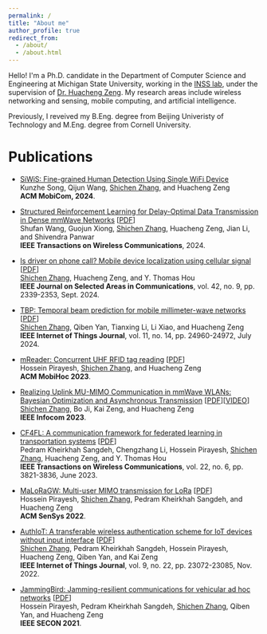 ```yaml
---
permalink: /
title: "About me"
author_profile: true
redirect_from: 
  - /about/
  - /about.html
---
```


Hello! I'm a Ph.D. candidate in the Department of Computer Science and Engineering at Michigan State University, working in the [INSS lab](https://inss.egr.msu.edu), under the supervision of [Dr. Huacheng Zeng](https://inss.egr.msu.edu/team.html). My research areas include wireless networking and sensing, mobile computing, and artificial intelligence.  

Previously, I reveived my B.Eng. degree from Beijing Univeristy of Technology and M.Eng. degree from Cornell University. 

Publications 
======
* [SiWiS: Fine-grained Human Detection Using Single WiFi Device]()   
Kunzhe Song, Qijun Wang, <ins>Shichen Zhang</ins>, and Huacheng Zeng   
**ACM MobiCom, 2024**.   

* [Structured Reinforcement Learning for Delay-Optimal Data Transmission in Dense mmWave
Networks](https://ieeexplore.ieee.org/document/10577588) \[[PDF](/files/RL_Dense_mmWave_IEEE_TWC_2024.pdf)\]   
Shufan Wang, Guojun Xiong, <ins>Shichen Zhang</ins>, Huacheng Zeng, Jian Li, and Shivendra Panwar  
**IEEE Transactions on Wireless Communications**, 2024. 

* [Is driver on phone call? Mobile device localization using cellular signal](https://ieeexplore.ieee.org/document/10556782) \[[PDF](/files/Shichen24_JSAC_PhoLoc.pdf)\]   
<ins>Shichen Zhang</ins>, Huacheng Zeng, and Y. Thomas Hou  
**IEEE Journal on Selected Areas in Communications**, vol. 42, no. 9, pp. 2339-2353, Sept. 2024.  

* [TBP: Temporal beam prediction for mobile millimeter-wave networks](https://ieeexplore.ieee.org/abstract/document/10509774) \[[PDF](/files/tbp_shichen2024.pdf)\]       
<ins>Shichen Zhang</ins>, Qiben Yan, Tianxing Li, Li Xiao, and Huacheng Zeng  
**IEEE Internet of Things Journal**, vol. 11, no. 14, pp. 24960-24972, July 2024.  

* [mReader: Concurrent UHF RFID tag reading](https://dl.acm.org/doi/10.1145/3565287.3610256) \[[PDF](/files/mreader2023.pdf)\]   
Hossein Pirayesh, <ins>Shichen Zhang</ins>, and Huacheng Zeng  
**ACM MobiHoc 2023**.  

* [Realizing Uplink MU-MIMO Communication in mmWave WLANs: Bayesian Optimization and Asynchronous Transmission](https://ieeexplore.ieee.org/document/10228888) \[[PDF](/files/shichen23_beamforming_infocom.pdf)\]\[[VIDEO](https://youtu.be/Q2Bk7i6O5mg?si=VcKf3Wqf6PIlwBTb)\]    
<ins>Shichen Zhang</ins>, Bo Ji, Kai Zeng, and Huacheng Zeng  
**IEEE Infocom 2023**.  

* [CF4FL: A communication framework for federated learning in transportation systems](https://ieeexplore.ieee.org/document/9961228) \[[PDF](/files/Pedram22_TWC_CF4FL.pdf)\]  
Pedram Kheirkhah Sangdeh, Chengzhang Li, Hossein Pirayesh, <ins>Shichen Zhang</ins>, Huacheng Zeng, and Y. Thomas Hou  
**IEEE Transactions on Wireless Communications**, vol. 22, no. 6, pp. 3821-3836, June 2023.    

* [MaLoRaGW: Multi-user MIMO transmission for LoRa](https://dl.acm.org/doi/10.1145/3560905.3568533) \[[PDF](/files/Hossein22_Sensys_MaLoRaGW.pdf)\]  
Hossein Pirayesh, <ins>Shichen Zhang</ins>, Pedram Kheirkhah Sangdeh, and Huacheng Zeng  
**ACM SenSys 2022**.  

* [AuthIoT: A transferable wireless authentication scheme for IoT devices without input interface](https://ieeexplore.ieee.org/document/9807277) \[[PDF](/files/Shichen22_JIoT_AuthIoT.pdf)\]  
<ins>Shichen Zhang</ins>, Pedram Kheirkhah Sangdeh, Hossein Pirayesh, Huacheng Zeng, Qiben Yan, and Kai Zeng  
**IEEE Internet of Things Journal**,  vol. 9, no. 22, pp. 23072-23085, Nov. 2022.  

* [JammingBird: Jamming-resilient communications for vehicular ad hoc networks](https://ieeexplore.ieee.org/document/9491603) \[[PDF](/files/Hossein_JammingBird.pdf)\]  
Hossein Pirayesh, Pedram Kheirkhah Sangdeh, <ins>Shichen Zhang</ins>, Qiben Yan, and Huacheng Zeng  
**IEEE SECON 2021**.  



